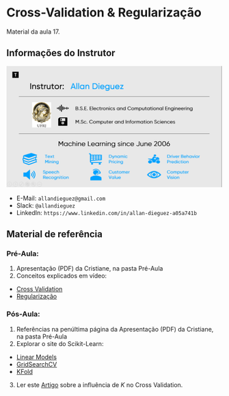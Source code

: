 # Cross-Validation & Regularização
Material da aula 17.

## Informações do Instrutor
![Infos do Instrutor](images/info_instrutor.png)

* E-Mail: `allandieguez@gmail.com`
* Slack: `@allandieguez`
* LinkedIn: `https://www.linkedin.com/in/allan-dieguez-a05a741b`

## Material de referência

### Pré-Aula:
1. Apresentação (PDF) da Cristiane, na pasta Pré-Aula
2. Conceitos explicados em vídeo:
 -  [Cross Validation](https://www.youtube.com/watch?v=sFO2ff-gTh0)
 -  [Regularização](https://www.youtube.com/watch?v=sO4ZirJh9ds)

### Pós-Aula:
1. Referências na penúltima página da Apresentação (PDF) da Cristiane, na pasta Pré-Aula
2. Explorar o site do Scikit-Learn:
- [Linear Models](http://scikit-learn.org/stable/modules/classes.html#module-sklearn.linear_model)
- [GridSearchCV](http://scikit-learn.org/stable/modules/generated/sklearn.model_selection.GridSearchCV.html)
- [KFold](http://scikit-learn.org/stable/modules/generated/sklearn.model_selection.KFold.html)
3. Ler este [Artigo](https://pdfs.semanticscholar.org/c19a/efe95fc0c120af1f8fad161f640a7f76edae.pdf) sobre a influência de $K$ no Cross Validation.
